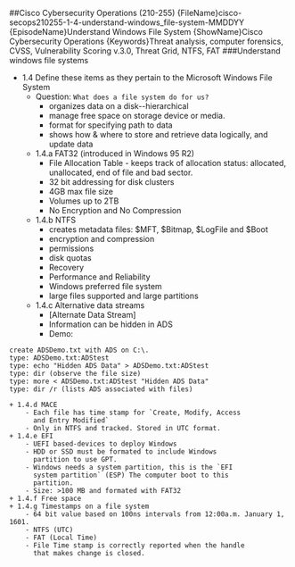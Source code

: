 ##Cisco Cybersecurity Operations (210-255)
{FileName}cisco-secops210255-1-4-understand-windows_file-system-MMDDYY
{EpisodeName}Understand Windows File System
{ShowName}Cisco Cybersecurity Operations
{Keywords}Threat analysis, computer forensics, CVSS, Vulnerability Scoring v.3.0, Threat Grid, NTFS, FAT
###Understand windows file systems
* 1.4 Define these items as they pertain to the Microsoft Windows File System
	+ Question:  ```What does a file system do for us?```  
 		- organizes data on a disk--hierarchical  
 		- manage free space on storage device or media.  
 		- format for specifying path to data  
 		- shows how & where to store and retrieve data
		  logically, and update data  
	+ 1.4.a FAT32 (introduced in Windows 95 R2)
		- File Allocation Table - keeps track of allocation
		  status: allocated, unallocated, end of file and bad
		  sector.  
		- 32 bit addressing for disk clusters  
		- 4GB max file size  
		- Volumes up to 2TB  
		- No Encryption and No Compression  
	+ 1.4.b NTFS
	   - creates metadata files: $MFT, $Bitmap, $LogFile and
	     $Boot
	   - encryption and compression
	   - permissions
	   - disk quotas
	   - Recovery
	   - Performance and Reliability
	   - Windows preferred file system
	   - large files supported and large partitions
 	+ 1.4.c Alternative data streams
 		- [Alternate Data Stream]
 		- Information can be hidden in ADS  
		- Demo:
```
create ADSDemo.txt with ADS on C:\. 
type: ADSDemo.txt:ADStest
type: echo "Hidden ADS Data" > ADSDemo.txt:ADStest
type: dir (observe the file size)
type: more < ADSDemo.txt:ADStest "Hidden ADS Data"
type: dir /r (lists ADS associated with files)
```
	+ 1.4.d MACE
		- Each file has time stamp for `Create, Modify, Access
		  and Entry Modified`
		- Only in NTFS and tracked. Stored in UTC format.
	+ 1.4.e EFI
		- UEFI based-devices to deploy Windows
		- HDD or SSD must be formated to include Windows
		  partition to use GPT.
		- Windows needs a system partition, this is the `EFI
		  system partition` (ESP) The computer boot to this
		  partition.
		- Size: >100 MB and formated with FAT32
	+ 1.4.f Free space  
	+ 1.4.g Timestamps on a file system 
		- 64 bit value based on 100ns intervals from 12:00a.m. January 1, 1601.
		- NTFS (UTC)
		- FAT (Local Time)
		- File Time stamp is correctly reported when the handle
		  that makes change is closed.